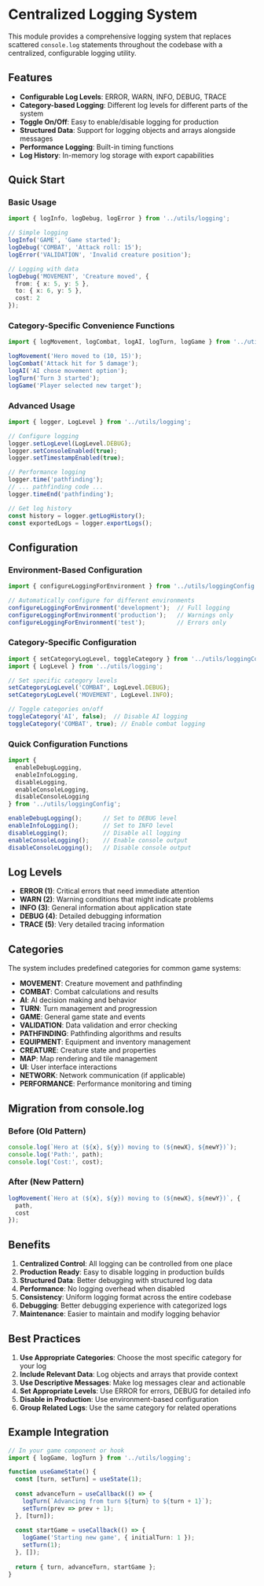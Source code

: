 # Centralized Logging System

This module provides a comprehensive logging system that replaces scattered `console.log` statements throughout the codebase with a centralized, configurable logging utility.

## Features

- **Configurable Log Levels**: ERROR, WARN, INFO, DEBUG, TRACE
- **Category-based Logging**: Different log levels for different parts of the system
- **Toggle On/Off**: Easy to enable/disable logging for production
- **Structured Data**: Support for logging objects and arrays alongside messages
- **Performance Logging**: Built-in timing functions
- **Log History**: In-memory log storage with export capabilities

## Quick Start

### Basic Usage

```typescript
import { logInfo, logDebug, logError } from '../utils/logging';

// Simple logging
logInfo('GAME', 'Game started');
logDebug('COMBAT', 'Attack roll: 15');
logError('VALIDATION', 'Invalid creature position');

// Logging with data
logDebug('MOVEMENT', 'Creature moved', { 
  from: { x: 5, y: 5 }, 
  to: { x: 6, y: 5 },
  cost: 2 
});
```

### Category-Specific Convenience Functions

```typescript
import { logMovement, logCombat, logAI, logTurn, logGame } from '../utils/logging';

logMovement('Hero moved to (10, 15)');
logCombat('Attack hit for 5 damage');
logAI('AI chose movement option');
logTurn('Turn 3 started');
logGame('Player selected new target');
```

### Advanced Usage

```typescript
import { logger, LogLevel } from '../utils/logging';

// Configure logging
logger.setLogLevel(LogLevel.DEBUG);
logger.setConsoleEnabled(true);
logger.setTimestampEnabled(true);

// Performance logging
logger.time('pathfinding');
// ... pathfinding code ...
logger.timeEnd('pathfinding');

// Get log history
const history = logger.getLogHistory();
const exportedLogs = logger.exportLogs();
```

## Configuration

### Environment-Based Configuration

```typescript
import { configureLoggingForEnvironment } from '../utils/loggingConfig';

// Automatically configure for different environments
configureLoggingForEnvironment('development');  // Full logging
configureLoggingForEnvironment('production');   // Warnings only
configureLoggingForEnvironment('test');         // Errors only
```

### Category-Specific Configuration

```typescript
import { setCategoryLogLevel, toggleCategory } from '../utils/loggingConfig';
import { LogLevel } from '../utils/logging';

// Set specific category levels
setCategoryLogLevel('COMBAT', LogLevel.DEBUG);
setCategoryLogLevel('MOVEMENT', LogLevel.INFO);

// Toggle categories on/off
toggleCategory('AI', false);  // Disable AI logging
toggleCategory('COMBAT', true); // Enable combat logging
```

### Quick Configuration Functions

```typescript
import { 
  enableDebugLogging, 
  enableInfoLogging, 
  disableLogging,
  enableConsoleLogging,
  disableConsoleLogging 
} from '../utils/loggingConfig';

enableDebugLogging();      // Set to DEBUG level
enableInfoLogging();       // Set to INFO level
disableLogging();          // Disable all logging
enableConsoleLogging();    // Enable console output
disableConsoleLogging();   // Disable console output
```

## Log Levels

- **ERROR (1)**: Critical errors that need immediate attention
- **WARN (2)**: Warning conditions that might indicate problems
- **INFO (3)**: General information about application state
- **DEBUG (4)**: Detailed debugging information
- **TRACE (5)**: Very detailed tracing information

## Categories

The system includes predefined categories for common game systems:

- **MOVEMENT**: Creature movement and pathfinding
- **COMBAT**: Combat calculations and results
- **AI**: AI decision making and behavior
- **TURN**: Turn management and progression
- **GAME**: General game state and events
- **VALIDATION**: Data validation and error checking
- **PATHFINDING**: Pathfinding algorithms and results
- **EQUIPMENT**: Equipment and inventory management
- **CREATURE**: Creature state and properties
- **MAP**: Map rendering and tile management
- **UI**: User interface interactions
- **NETWORK**: Network communication (if applicable)
- **PERFORMANCE**: Performance monitoring and timing

## Migration from console.log

### Before (Old Pattern)
```typescript
console.log(`Hero at (${x}, ${y}) moving to (${newX}, ${newY})`);
console.log('Path:', path);
console.log('Cost:', cost);
```

### After (New Pattern)
```typescript
logMovement(`Hero at (${x}, ${y}) moving to (${newX}, ${newY})`, {
  path,
  cost
});
```

## Benefits

1. **Centralized Control**: All logging can be controlled from one place
2. **Production Ready**: Easy to disable logging in production builds
3. **Structured Data**: Better debugging with structured log data
4. **Performance**: No logging overhead when disabled
5. **Consistency**: Uniform logging format across the entire codebase
6. **Debugging**: Better debugging experience with categorized logs
7. **Maintenance**: Easier to maintain and modify logging behavior

## Best Practices

1. **Use Appropriate Categories**: Choose the most specific category for your log
2. **Include Relevant Data**: Log objects and arrays that provide context
3. **Use Descriptive Messages**: Make log messages clear and actionable
4. **Set Appropriate Levels**: Use ERROR for errors, DEBUG for detailed info
5. **Disable in Production**: Use environment-based configuration
6. **Group Related Logs**: Use the same category for related operations

## Example Integration

```typescript
// In your game component or hook
import { logGame, logTurn } from '../utils/logging';

function useGameState() {
  const [turn, setTurn] = useState(1);
  
  const advanceTurn = useCallback(() => {
    logTurn(`Advancing from turn ${turn} to ${turn + 1}`);
    setTurn(prev => prev + 1);
  }, [turn]);
  
  const startGame = useCallback(() => {
    logGame('Starting new game', { initialTurn: 1 });
    setTurn(1);
  }, []);
  
  return { turn, advanceTurn, startGame };
}
```
